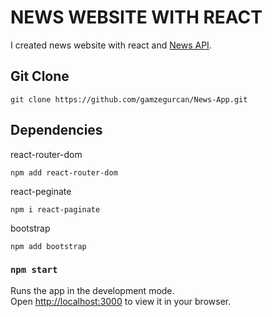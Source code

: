 # NEWS WEBSITE WITH REACT
I created news website with react and [News API](https://newsapi.org/).

## Git Clone
```
git clone https://github.com/gamzegurcan/News-App.git
```
## Dependencies

react-router-dom
```
npm add react-router-dom
```
react-peginate
```
npm i react-paginate
```
bootstrap
```
npm add bootstrap
```


### `npm start`

Runs the app in the development mode.\
Open [http://localhost:3000](http://localhost:3000) to view it in your browser.



